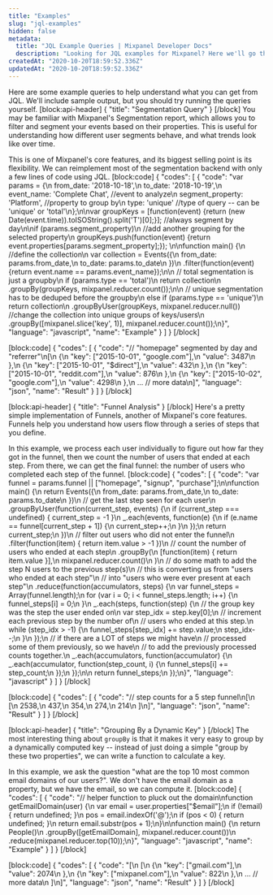 ```yaml
---
title: "Examples"
slug: "jql-examples"
hidden: false
metadata: 
  title: "JQL Example Queries | Mixpanel Developer Docs"
  description: "Looking for JQL examples for Mixpanel? Here we'll go through example queries to help understand what you can get from JQL, including segmentation queries."
createdAt: "2020-10-20T18:59:52.336Z"
updatedAt: "2020-10-20T18:59:52.336Z"
---
```

Here are some example queries to help understand what you can get from JQL. We'll include sample output, but you should try running the queries yourself.
[block:api-header]
{
  "title": "Segmentation Query"
}
[/block]
You may be familiar with Mixpanel's Segmentation report, which allows you to filter and segment your events based on their properties. This is useful for understanding how different user segments behave, and what trends look like over time.

This is one of Mixpanel's core features, and its biggest selling point is its flexibility. We can reimplement most of the segmentation backend with only a few lines of code using JQL.
[block:code]
{
  "codes": [
    {
      "code": "var params = {\n  from_date: '2018-10-18',\n  to_date: '2018-10-19',\n  event_name: 'Complete Chat', //event to analyze\n  segment_property: 'Platform', //property to group by\n  type: 'unique' //type of query -- can be 'unique' or 'total'\n};\n\nvar groupKeys = [function(event) {return (new Date(event.time)).toISOString().split('T')[0];}]; //always segment by day\n\nif (params.segment_property)\n  //add another grouping for the selected property\n  groupKeys.push(function(event) {return event.properties[params.segment_property];}); \n\nfunction main() {\n  //define the collection\n  var collection = Events({\n    from_date: params.from_date,\n    to_date: params.to_date\n  })\n  .filter(function(event) {return event.name == params.event_name});\n\n  // total segmentation is just a groupby\n  if (params.type == 'total')\n    return collection\n    .groupBy(groupKeys, mixpanel.reducer.count());\n\n  // unique segmentation has to be deduped before the groupby\n  else if (params.type == 'unique')\n    return collection\n    .groupByUser(groupKeys, mixpanel.reducer.null()) //change the collection into unique groups of keys/users\n    .groupBy([mixpanel.slice('key', 1)], mixpanel.reducer.count());\n}",
      "language": "javascript",
      "name": "Example"
    }
  ]
}
[/block]

[block:code]
{
  "codes": [
    {
      "code": "// \"homepage\" segmented by day and \"referrer\"\n[\n  {\n    \"key\": [\"2015-10-01\", \"google.com\"],\n    \"value\": 3487\n  },\n  {\n    \"key\": [\"2015-10-01\", \"$direct\"],\n    \"value\": 432\n  },\n  {\n    \"key\": [\"2015-10-01\", \"reddit.com\"],\n    \"value\": 876\n  },\n  {\n    \"key\": [\"2015-10-02\", \"google.com\"],\n    \"value\": 4298\n  },\n  ... // more data\n]",
      "language": "json",
      "name": "Result"
    }
  ]
}
[/block]

[block:api-header]
{
  "title": "Funnel Analysis"
}
[/block]
Here's a pretty simple implementation of Funnels, another of Mixpanel's core features. Funnels help you understand how users flow through a series of steps that you define.

In this example, we process each user individually to figure out how far they got in the funnel, then we count the number of users that ended at each step. From there, we can get the final funnel: the number of users who completed each step of the funnel.
[block:code]
{
  "codes": [
    {
      "code": "var funnel = params.funnel || [\"homepage\", \"signup\", \"purchase\"];\n\nfunction main() {\n  return Events({\n    from_date: params.from_date,\n    to_date: params.to_date\n  })\n  // get the last step seen for each user\n  .groupByUser(function(current_step, events) {\n    if (current_step === undefined) { current_step = -1 }\n    _.each(events, function(e) {\n      if (e.name == funnel[current_step + 1]) {\n        current_step++;\n      }\n    });\n    return current_step;\n  })\n  // filter out users who did not enter the funnel\n  .filter(function(item) { return item.value > -1 })\n  // count the number of users who ended at each step\n  .groupBy(\n    [function(item) { return item.value }],\n    mixpanel.reducer.count()\n  )\n  // do some math to add the step N users to the previous step(s)\n  // this is converting us from \"users who ended at each step\"\n  // into \"users who were ever present at each step\"\n  .reduce(function(accumulators, steps) {\n    var funnel_steps = Array(funnel.length);\n    for (var i = 0; i < funnel_steps.length; i++) {\n      funnel_steps[i] = 0;\n    }\n    _.each(steps, function(step) {\n      // the group key was the step the user ended on\n      var step_idx = step.key[0];\n      // increment each previous step by the number of\n      // users who ended at this step.\n      while (step_idx > -1) {\n        funnel_steps[step_idx] += step.value;\n        step_idx--;\n      }\n    });\n    // if there are a LOT of steps we might have\n    // processed some of them previously, so we have\n    // to add the previously processed counts together.\n    _.each(accumulators, function(accumulator) {\n      _.each(accumulator, function(step_count, i) {\n        funnel_steps[i] += step_count;\n      });\n    });\n\n    return funnel_steps;\n  });\n}",
      "language": "javascript"
    }
  ]
}
[/block]

[block:code]
{
  "codes": [
    {
      "code": "// step counts for a 5 step funnel\n[\n  [\n    2538,\n    437,\n    354,\n    274,\n    214\n  ]\n]",
      "language": "json",
      "name": "Result"
    }
  ]
}
[/block]

[block:api-header]
{
  "title": "Grouping By a Dynamic Key"
}
[/block]
The most interesting thing about `groupBy` is that it makes it very easy to group by a dynamically computed key -- instead of just doing a simple "group by these two properties", we can write a function to calculate a key.

In this example, we ask the question "what are the top 10 most common email domains of our users?". We don't have the email domain as a property, but we have the email, so we can compute it.
[block:code]
{
  "codes": [
    {
      "code": "// helper function to pluck out the domain\nfunction getEmailDomain(user) {\n  var email = user.properties[\"$email\"];\n  if (!email) { return undefined; }\n  pos = email.indexOf('@');\n  if (pos < 0) { return undefined; }\n  return email.substr(pos + 1);\n}\n\nfunction main() {\n  return People()\n  .groupBy([getEmailDomain], mixpanel.reducer.count())\n  .reduce(mixpanel.reducer.top(10));\n}",
      "language": "javascript",
      "name": "Example"
    }
  ]
}
[/block]

[block:code]
{
  "codes": [
    {
      "code": "[\n  [\n    {\n      \"key\": [\"gmail.com\"],\n      \"value\": 2074\n    },\n    {\n      \"key\": [\"mixpanel.com\"],\n      \"value\": 822\n    },\n    ... // more data\n  ]\n]",
      "language": "json",
      "name": "Result"
    }
  ]
}
[/block]